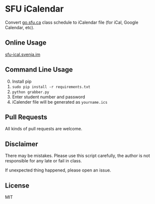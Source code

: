 SFU iCalendar
====================

Convert [go.sfu.ca](http://go.sfu.ca/) class schedule to iCalendar file (for iCal, Google Calendar, etc).

## Online Usage

[sfu-ical.svenja.im](http://sfu-ical.svenja.im)

## Command Line Usage

0. Install pip
0. `sudo pip install -r requirements.txt`
0. `python grabber.py`
0. Enter student number and password
0. iCalender file will be generated as `yourname.ics`

## Pull Requests

All kinds of pull requests are welcome.

## Disclaimer

There may be mistakes. Please use this script carefully, the author is not responsible for any late or fail in class.

If unexpected thing happened, please open an issue.

## License
MIT
